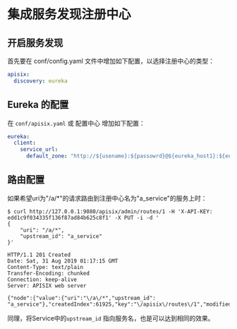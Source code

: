<!--
#
# Licensed to the Apache Software Foundation (ASF) under one or more
# contributor license agreements.  See the NOTICE file distributed with
# this work for additional information regarding copyright ownership.
# The ASF licenses this file to You under the Apache License, Version 2.0
# (the "License"); you may not use this file except in compliance with
# the License.  You may obtain a copy of the License at
#
#     http://www.apache.org/licenses/LICENSE-2.0
#
# Unless required by applicable law or agreed to in writing, software
# distributed under the License is distributed on an "AS IS" BASIS,
# WITHOUT WARRANTIES OR CONDITIONS OF ANY KIND, either express or implied.
# See the License for the specific language governing permissions and
# limitations under the License.
#
-->

# 集成服务发现注册中心

## 开启服务发现

首先要在 conf/config.yaml 文件中增加如下配置，以选择注册中心的类型：

```yaml
apisix:
  discovery: eureka
```

## Eureka 的配置

在 `conf/apisix.yaml` 或 配置中心 增加如下配置：

```yaml
eureka:
  client:
    service_url:
      default_zone: "http://${usename}:${passowrd}@${eureka_host1}:${eureka_port1}/eureka/,http://${usename}:${passowrd}@${eureka_host2}:${eureka_port2}/eureka/"
```

## 路由配置

如果希望uri为"/a/*"的请求路由到注册中心名为"a_service"的服务上时：

```shell
$ curl http://127.0.0.1:9080/apisix/admin/routes/1 -H 'X-API-KEY: edd1c9f034335f136f87ad84b625c8f1' -X PUT -i -d '
{
    "uri": "/a/*",
    "upstream_id": "a_service"
}'

HTTP/1.1 201 Created
Date: Sat, 31 Aug 2019 01:17:15 GMT
Content-Type: text/plain
Transfer-Encoding: chunked
Connection: keep-alive
Server: APISIX web server

{"node":{"value":{"uri":"\/a\/*","upstream_id": "a_service"},"createdIndex":61925,"key":"\/apisix\/routes\/1","modifiedIndex":61925},"action":"create"}
```

同理，将Service中的`upstream_id` 指向服务名，也是可以达到相同的效果。
